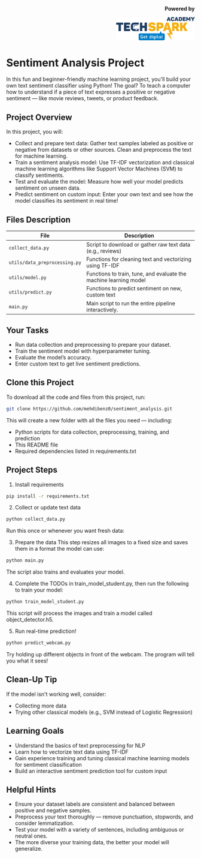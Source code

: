 <p align="right">
  <b>Powered by      </b>
</p>

<p align="right">
  <img src="techspark_logo.png" alt="TechSpark Academy Logo" width="210"/>
</p>




# Sentiment Analysis Project

In this fun and beginner-friendly machine learning project, you'll build your own text sentiment classifier using Python! The goal? To teach a computer how to understand if a piece of text expresses a positive or negative sentiment — like movie reviews, tweets, or product feedback.

## Project Overview
In this project, you will:

 - Collect and prepare text data: Gather text samples labeled as positive or negative from datasets or other sources. Clean and preprocess the text for machine learning.
 - Train a sentiment analysis model: Use TF-IDF vectorization and classical machine learning algorithms like Support Vector Machines (SVM) to classify sentiments.
 - Test and evaluate the model: Measure how well your model predicts sentiment on unseen data.
 - Predict sentiment on custom input: Enter your own text and see how the model classifies its sentiment in real time!

## Files Description

| File             | Description |
|------------------|-------------|
| `collect_data.py` | Script to download or gather raw text data (e.g., reviews) |
| `utils/data_preprocessing.py` | Functions for cleaning text and vectorizing using TF-IDF |
| `utils/model.py` | Functions to train, tune, and evaluate the machine learning model |
| `utils/predict.py` | 	Functions to predict sentiment on new, custom text |
| `main.py` | Main script to run the entire pipeline interactively. |


##  Your Tasks
 - Run data collection and preprocessing to prepare your dataset.
 - Train the sentiment model with hyperparameter tuning.
 - Evaluate the model’s accuracy.
 - Enter custom text to get live sentiment predictions.

##  Clone this Project
To download all the code and files from this project, run:
```bash
git clone https://github.com/mehdibenz0/sentiment_analysis.git
```
This will create a new folder with all the files you need — including:
 - Python scripts for data collection, preprocessing, training, and prediction
 - This README file
 - Required dependencies listed in requirements.txt
   
##  Project Steps
1. Install requirements
```bash
pip install -r requirements.txt
```

2. Collect or update text data
```bash
python collect_data.py
```
Run this once or whenever you want fresh data:

3. Prepare the data
This step resizes all images to a fixed size and saves them in a format the model can use:
```bash
python main.py
```
The script also trains and evaluates your model.

4. Complete the TODOs in train_model_student.py, then run the following to train your model:
```bash
python train_model_student.py
```
This script will process the images and train a model called object_detector.h5.

5. Run real-time prediction!
```bash
python predict_webcam.py
```
Try holding up different objects in front of the webcam. The program will tell you what it sees!

## Clean-Up Tip
If the model isn't working well, consider:
 - Collecting more data
 - Trying other classical models (e.g., SVM instead of Logistic Regression)

## Learning Goals
 - Understand the basics of text preprocessing for NLP
 - Learn how to vectorize text data using TF-IDF
 - Gain experience training and tuning classical machine learning models for sentiment classification
 - Build an interactive sentiment prediction tool for custom input


## Helpful Hints

 - Ensure your dataset labels are consistent and balanced between positive and negative samples.
 - Preprocess your text thoroughly — remove punctuation, stopwords, and consider lemmatization.
 - Test your model with a variety of sentences, including ambiguous or neutral ones.
 - The more diverse your training data, the better your model will generalize.
